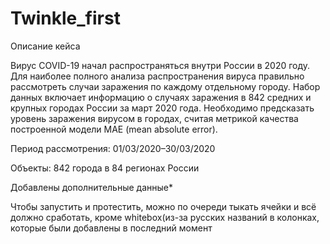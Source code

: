 # Twinkle_first


Описание кейса

Вирус COVID-19 начал распространяться внутри России в 2020 году. Для наиболее полного анализа распространения вируса правильно рассмотреть случаи заражения по каждому отдельному городу. Набор данных включает информацию о случаях заражения в 842 средних и крупных городах России за март 2020 года. Необходимо предсказать уровень заражения вирусом в городах, считая метрикой качества построенной модели MAE (mean absolute error).

Период рассмотрения: 01/03/2020–30/03/2020

Объекты: 842 города в 84 регионах России

Добавлены дополнительные данные*


Чтобы запустить и протестить, можно по очереди тыкать ячейки и всё должно сработать, кроме whitebox(из-за русских названий в колонках, которые были добавлены в последний момент
